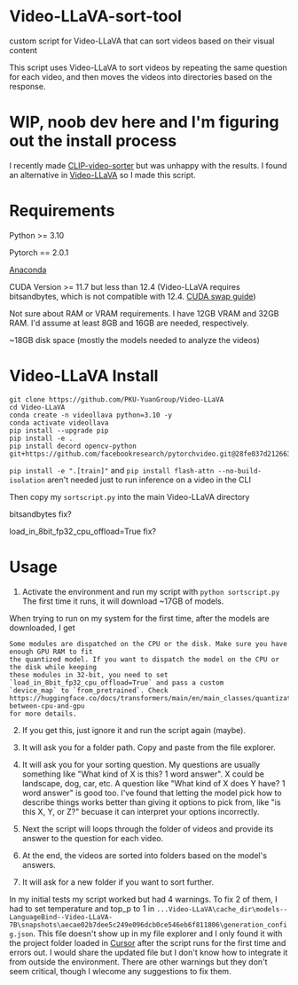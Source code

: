 # Video-LLaVA-sort-tool
custom script for Video-LLaVA that can sort videos based on their visual content

This script uses Video-LLaVA to sort videos by repeating the same question for each video, and then moves the videos into directories based on the response.

# WIP, noob dev here and I'm figuring out the install process

I recently made [CLIP-video-sorter](https://github.com/secretlycarl/CLIP-video-sorter) but was unhappy with the results. I found an alternative in [Video-LLaVA](https://github.com/PKU-YuanGroup/Video-LLaVA) so I made this script.

# Requirements
Python >= 3.10

Pytorch == 2.0.1

[Anaconda](https://docs.anaconda.com/free/anaconda/install/)

CUDA Version >= 11.7 but less than 12.4 (Video-LLaVA requires bitsandbytes, which is not compatible with 12.4. [CUDA swap guide](https://github.com/bycloudai/SwapCudaVersionWindows))

Not sure about RAM or VRAM requirements. I have 12GB VRAM and 32GB RAM. I'd assume at least 8GB and 16GB are needed, respectively.

~18GB disk space (mostly the models needed to analyze the videos)

# Video-LLaVA Install
```
git clone https://github.com/PKU-YuanGroup/Video-LLaVA
cd Video-LLaVA
conda create -n videollava python=3.10 -y
conda activate videollava
pip install --upgrade pip
pip install -e .
pip install decord opencv-python git+https://github.com/facebookresearch/pytorchvideo.git@28fe037d212663c6a24f373b94cc5d478c8c1a1d
```
`pip install -e ".[train]"` and `pip install flash-attn --no-build-isolation` aren't needed just to run inference on a video in the CLI

Then copy my `sortscript.py` into the main Video-LLaVA directory

bitsandbytes fix?

load_in_8bit_fp32_cpu_offload=True fix?

# Usage
1. Activate the environment and run my script with `python sortscript.py`
The first time it runs, it will download ~17GB of models.

When trying to run on my system for the first time, after the models are downloaded, I get
``` 
Some modules are dispatched on the CPU or the disk. Make sure you have enough GPU RAM to fit
the quantized model. If you want to dispatch the model on the CPU or the disk while keeping
these modules in 32-bit, you need to set `load_in_8bit_fp32_cpu_offload=True` and pass a custom
`device_map` to `from_pretrained`. Check
https://huggingface.co/docs/transformers/main/en/main_classes/quantization#offload-between-cpu-and-gpu
for more details.
```
2. If you get this, just ignore it and run the script again (maybe).

3. It will ask you for a folder path. Copy and paste from the file explorer.

4. It will ask you for your sorting question. My questions are usually something like "What kind of X is this? 1 word answer". X could be landscape, dog, car, etc. A question like "What kind of X does Y have? 1 word answer" is good too.
I've found that letting the model pick how to describe things works better than giving it options to pick from, like "is this X, Y, or Z?" becuase it can interpret your options incorrectly. 

5. Next the script will loops through the folder of videos and provide its answer to the question for each video.

6. At the end, the videos are sorted into folders based on the model's answers.

7. It will ask for a new folder if you want to sort further.

In my initial tests my script worked but had 4 warnings. To fix 2 of them, I had to set temperature and top_p to 1 in `...Video-LLaVA\cache_dir\models--LanguageBind--Video-LLaVA-7B\snapshots\aecae02b7dee5c249e096dcb0ce546eb6f811806\generation_config.json`. This file doesn't show up in my file explorer and I only found it with the project folder loaded in [Cursor](https://cursor.sh/) after the script runs for the first time and errors out. I would share the updated file but I don't know how to integrate it from outside the environment. There are other warnings but they don't seem critical, though I wlecome any suggestions to fix them.
